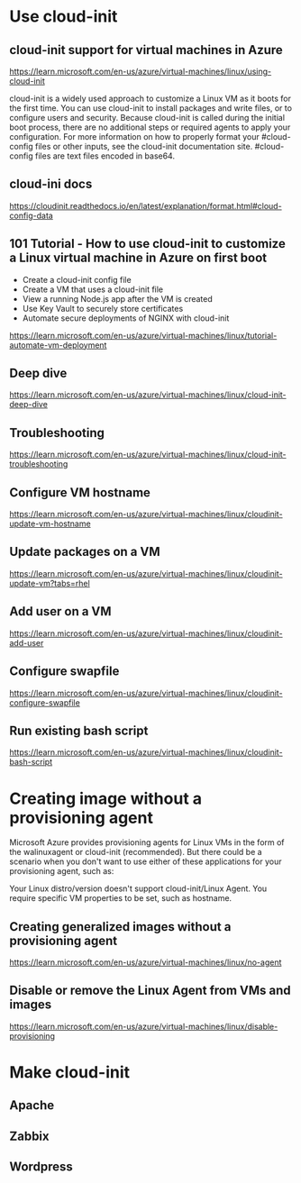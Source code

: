 # Use cloud-init

## cloud-init support for virtual machines in Azure

https://learn.microsoft.com/en-us/azure/virtual-machines/linux/using-cloud-init

cloud-init is a widely used approach to customize a Linux VM as it boots for the first time. You can use cloud-init to install packages and write files, or to configure users and security. Because cloud-init is called during the initial boot process, there are no additional steps or required agents to apply your configuration. For more information on how to properly format your #cloud-config files or other inputs, see the cloud-init documentation site. #cloud-config files are text files encoded in base64.


## cloud-ini docs


https://cloudinit.readthedocs.io/en/latest/explanation/format.html#cloud-config-data

## 101 Tutorial - How to use cloud-init to customize a Linux virtual machine in Azure on first boot

* Create a cloud-init config file
* Create a VM that uses a cloud-init file
* View a running Node.js app after the VM is created
* Use Key Vault to securely store certificates
* Automate secure deployments of NGINX with cloud-init

https://learn.microsoft.com/en-us/azure/virtual-machines/linux/tutorial-automate-vm-deployment

## Deep dive

https://learn.microsoft.com/en-us/azure/virtual-machines/linux/cloud-init-deep-dive

## Troubleshooting

https://learn.microsoft.com/en-us/azure/virtual-machines/linux/cloud-init-troubleshooting

## Configure VM hostname

https://learn.microsoft.com/en-us/azure/virtual-machines/linux/cloudinit-update-vm-hostname

## Update packages on a VM

https://learn.microsoft.com/en-us/azure/virtual-machines/linux/cloudinit-update-vm?tabs=rhel

## Add user on a VM

https://learn.microsoft.com/en-us/azure/virtual-machines/linux/cloudinit-add-user

## Configure swapfile

https://learn.microsoft.com/en-us/azure/virtual-machines/linux/cloudinit-configure-swapfile

## Run existing bash script

https://learn.microsoft.com/en-us/azure/virtual-machines/linux/cloudinit-bash-script


# Creating image without a provisioning agent

Microsoft Azure provides provisioning agents for Linux VMs in the form of the walinuxagent or cloud-init (recommended). But there could be a scenario when you don't want to use either of these applications for your provisioning agent, such as:

Your Linux distro/version doesn't support cloud-init/Linux Agent.
You require specific VM properties to be set, such as hostname.

## Creating generalized images without a provisioning agent

https://learn.microsoft.com/en-us/azure/virtual-machines/linux/no-agent

## Disable or remove the Linux Agent from VMs and images
https://learn.microsoft.com/en-us/azure/virtual-machines/linux/disable-provisioning


# Make cloud-init

## Apache

## Zabbix

## Wordpress

